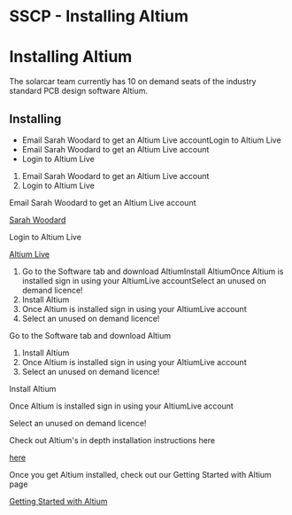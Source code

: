 # SSCP - Installing Altium

# Installing Altium

The solarcar team currently has 10 on demand seats of the industry standard PCB design software Altium.

## Installing

[](#h.gdi9p5292ceo)

* Email Sarah Woodard to get an Altium Live accountLogin to Altium Live
* Email Sarah Woodard to get an Altium Live account
* Login to Altium Live

1. Email Sarah Woodard to get an Altium Live account
2. Login to Altium Live

Email Sarah Woodard to get an Altium Live account

[ Sarah Woodard](mailto:sarah21@stanford.edu)

Login to Altium Live

[ Altium Live](http://live.altium.com/)

1. Go to the Software tab and download AltiumInstall AltiumOnce Altium is installed sign in using your AltiumLive accountSelect an unused on demand licence! 
2. Install Altium
3. Once Altium is installed sign in using your AltiumLive account
4. Select an unused on demand licence! 

Go to the Software tab and download Altium

1. Install Altium
2. Once Altium is installed sign in using your AltiumLive account
3. Select an unused on demand licence! 

Install Altium

Once Altium is installed sign in using your AltiumLive account

Select an unused on demand licence! 

Check out Altium's in depth installation instructions here

[ here](http://wiki.altium.com/display/ADOH/Installation+and+Content+Management)

Once you get Altium installed, check out our Getting Started with Altium page

[ Getting Started with Altium](/home/sscp-2012-2013/electrical-2012-2013/electrical-fundamentals/getting-started-with-altium)

